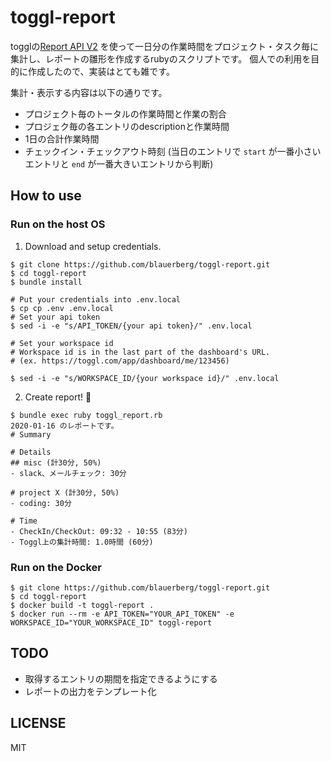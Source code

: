 # toggl-report

togglの[Report API V2](https://github.com/toggl/toggl_api_docs/blob/master/reports.md) を使って一日分の作業時間をプロジェクト・タスク毎に集計し、レポートの雛形を作成するrubyのスクリプトです。
個人での利用を目的に作成したので、実装はとても雑です。

集計・表示する内容は以下の通りです。
- プロジェクト毎のトータルの作業時間と作業の割合
- プロジェク毎の各エントリのdescriptionと作業時間
- 1日の合計作業時間
- チェックイン・チェックアウト時刻 (当日のエントリで `start` が一番小さいエントリと `end` が一番大きいエントリから判断)

## How to use

### Run on the host OS

1. Download and setup credentials.
```
$ git clone https://github.com/blauerberg/toggl-report.git
$ cd toggl-report
$ bundle install

# Put your credentials into .env.local
$ cp cp .env .env.local
# Set your api token
$ sed -i -e "s/API_TOKEN/{your api token}/" .env.local

# Set your workspace id
# Workspace id is in the last part of the dashboard's URL.
# (ex. https://toggl.com/app/dashboard/me/123456)

$ sed -i -e "s/WORKSPACE_ID/{your workspace id}/" .env.local
```

2. Create report! :slightly_smiling_face:
```
$ bundle exec ruby toggl_report.rb
2020-01-16 のレポートです。
# Summary

# Details
## misc (計30分, 50%)
- slack、メールチェック: 30分

# project X (計30分, 50%)
- coding: 30分

# Time
- CheckIn/CheckOut: 09:32 - 10:55 (83分)
- Toggl上の集計時間: 1.0時間 (60分)
```

### Run on the Docker

```
$ git clone https://github.com/blauerberg/toggl-report.git
$ cd toggl-report
$ docker build -t toggl-report .
$ docker run --rm -e API_TOKEN="YOUR_API_TOKEN" -e WORKSPACE_ID="YOUR_WORKSPACE_ID" toggl-report
```

## TODO
- 取得するエントリの期間を指定できるようにする
- レポートの出力をテンプレート化

## LICENSE

MIT